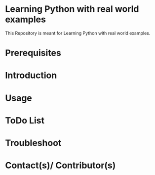 # Learning Python with real world examples
This Repository is meant for Learning Python with real world examples.

# Prerequisites

# Introduction

# Usage

# ToDo List

# Troubleshoot

# Contact(s)/ Contributor(s)
